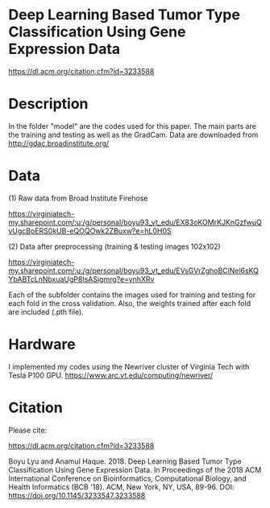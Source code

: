 # Deep Learning Based Tumor Type Classification Using Gene Expression Data
https://dl.acm.org/citation.cfm?id=3233588

# Description
In the folder "model" are the codes used for this paper. The main parts are the training and testing as well as the GradCam. Data are downloaded from http://gdac.broadinstitute.org/

# Data
(1) Raw data from Broad Institute Firehose

https://virginiatech-my.sharepoint.com/:u:/g/personal/boyu93_vt_edu/EX83oKOMrKJKnGzfwuQvUgcBoERS0kUB-eQOQOwk2ZBuxw?e=hL0H0S

(2) Data after preprocessing (training & testing images 102x102)

https://virginiatech-my.sharepoint.com/:u:/g/personal/boyu93_vt_edu/EVsGVrZghoBCiNel6sKQYbABTcLnNbxuaUgP8IsASigmrg?e=ynhXRv


Each of the subfolder contains the images used for training and testing for each fold in the cross validation. Also, the weights trained after each fold are included (.pth file).

# Hardware

I implemented my codes using the Newriver cluster of Virginia Tech with Tesla P100 GPU.
https://www.arc.vt.edu/computing/newriver/

# Citation 
Please cite:

https://dl.acm.org/citation.cfm?id=3233588

Boyu Lyu and Anamul Haque. 2018. Deep Learning Based Tumor Type Classification Using Gene Expression Data. In Proceedings of the 2018 ACM International Conference on Bioinformatics, Computational Biology, and Health Informatics (BCB '18). ACM, New York, NY, USA, 89-96. DOI: https://doi.org/10.1145/3233547.3233588
